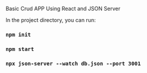 Basic Crud APP Using React and JSON Server


In the project directory, you can run:
### `npm init`
### `npm start`
### `npx json-server --watch db.json --port 3001`


